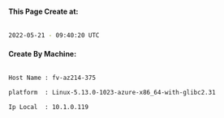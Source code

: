 
   
#### This Page Create at:

```bash

2022-05-21 - 09:40:20 UTC

```

#### Create By Machine:

```bash

Host Name : fv-az214-375

platform  : Linux-5.13.0-1023-azure-x86_64-with-glibc2.31

Ip Local  : 10.1.0.119

```

